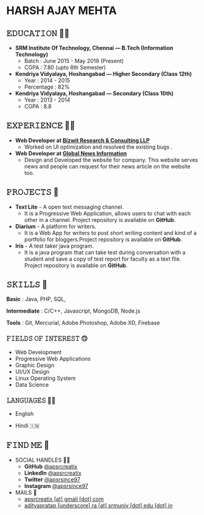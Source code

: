 # HARSH AJAY MEHTA

## 𝙴𝙳𝚄𝙲𝙰𝚃𝙸𝙾𝙽  👨‍🎓

- **SRM Institute Of Technology, Chennai — B.Tech (Information Technology)** 
  - Batch :  June 2015 - May  2019 (Present)
  - CGPA : 7.80 (upto 6th Semester) 
- **Kendriya Vidyalaya, Hoshangabad — Higher Secondary (Class 12th)**
   - Year : 2014 - 2015
   - Percentage : 82%
- **Kendriya Vidyalaya, Hoshangabad — Secondary (Class 10th)**
   - Year : 2013 - 2014
   - CGPA : 8.8

## 𝙴𝚇𝙿𝙴𝚁𝙸𝙴𝙽𝙲𝙴  👨‍💻

- **Web Developer at [Bizwit Research & Consulting LLP](https://www.bizwitresearch.com/)**
  - Worked on UI optimization  and resolved the existing bugs .
- **Web Developer at [Global News Information](https://www.globalnewsinfo,com/)**
  - Design and Developed the website for company. This website serves news and people can request for their news article on the website too. 

## 𝙿𝚁𝙾𝙹𝙴𝙲𝚃𝚂  🐙

- **Text Lite** - A open text messaging channel.
  - It is a Progressive Web Application, allows users to chat with each other in a channel. Project repository is available on **GitHub**.
- **Diarium** - A platform for writers. 
  - It is a Web App for writers to post short writing content and kind of a portfolio for bloggers.Project repository is available on **GitHub**.
- **Iris** - A test taker java program. 
  - It is a java program that can take test during conversation with a student and save a copy of test report for faculty as a text file.
    Project repository is available on **GitHub**.

## 𝚂𝙺𝙸𝙻𝙻𝚂  🤹

**Basic** : Java, PHP, SQL, 

**Intermediate** : C/C++, Javascript, MongoDB, Node.js 

**Tools** :  Git, Mercurial, Adobe Photoshop, Adobe XD, Firebase

### 𝙵𝙸𝙴𝙻𝙳𝚂 𝙾𝙵 𝙸𝙽𝚃𝙴𝚁𝙴𝚂𝚃 🙃

- Web Development 
- Progressive Web Applications 
- Graphic Design
- UI/UX Design
- Linux Operating System
- Data Science

### 𝙻𝙰𝙽𝙶𝚄𝙰𝙶𝙴𝚂  ✍🏼

- English 

- Hindi 🇮🇳

## 𝙵𝙸𝙽𝙳 𝙼𝙴 🌇

- SOCIAL HANDLES 🤝🏼
  - **GitHub**        [@apsrcreatix](https://www.github.com/apsrcreatix)
  - **LinkedIn**     [@apsrcreatix](https://www.linkedin.com/apsrcreatix)
  - **Twitter**        [@apsrsince97](https://www.twitter.com/apsrsince97)
  - **Instagram**  [@apsrsince97](https://www.instagram.com/apsrsince97)
- MAILS 📧
  - [apsrcreatix [at] gmail [dot] com](mailto:apsrcreatix@gmail.com)
  - [adityapratap [underscore] ra [at] srmuniv [dot] edu [dot] in](mailto:adityapratap_ra@srmuniv.edu.in)
